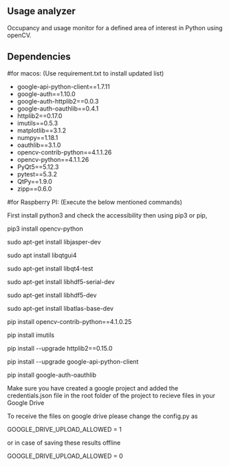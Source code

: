 ## Usage analyzer
Occupancy and usage monitor for a defined area of interest in Python using openCV. 

## Dependencies

#for macos:
(Use requirement.txt to install updated list)

- google-api-python-client==1.7.11
- google-auth==1.10.0
- google-auth-httplib2==0.0.3
- google-auth-oauthlib==0.4.1
- httplib2==0.17.0
- imutils==0.5.3
- matplotlib==3.1.2
- numpy==1.18.1
- oauthlib==3.1.0
- opencv-contrib-python==4.1.1.26
- opencv-python==4.1.1.26
- PyQt5==5.12.3
- pytest==5.3.2
- QtPy==1.9.0
- zipp==0.6.0

#for Raspberry PI:
(Execute the below mentioned commands)

First install python3 and check the accessibility then using pip3 or pip,

pip3 install opencv-python

sudo apt-get install libjasper-dev

sudo apt install libqtgui4

sudo apt-get install libqt4-test

sudo apt-get install libhdf5-serial-dev

sudo apt-get install libhdf5-dev

sudo apt-get install libatlas-base-dev

pip install opencv-contrib-python==4.1.0.25

pip install imutils

pip install --upgrade httplib2==0.15.0

pip install --upgrade google-api-python-client

pip install google-auth-oauthlib


Make sure you have created a google project and added the credentials.json file in the root folder of the project to recieve files in your Google Drive 

To receive the files on google drive please change the config.py as

GOOGLE_DRIVE_UPLOAD_ALLOWED = 1

or in case of saving these results offline 

GOOGLE_DRIVE_UPLOAD_ALLOWED = 0
